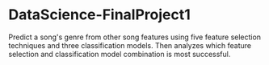 # DataScience-FinalProject1
Predict a song's genre from other song features using five feature selection techniques and three classification models. Then analyzes which feature selection and classification model combination is most successful.

